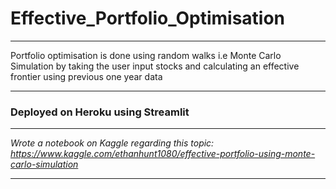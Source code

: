 # Effective_Portfolio_Optimisation
---
 Portfolio optimisation is done using random walks i.e Monte Carlo Simulation by taking the user input stocks and calculating an effective frontier using previous one year data
 
---

### Deployed on Heroku using Streamlit
---

*Wrote a notebook on Kaggle regarding this topic: </n> https://www.kaggle.com/ethanhunt1080/effective-portfolio-using-monte-carlo-simulation*

---
